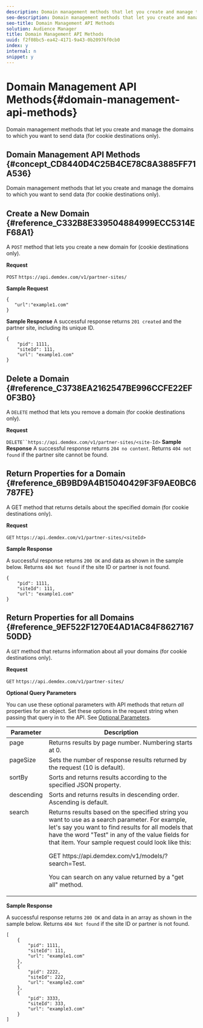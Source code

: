 ```yaml
---
description: Domain management methods that let you create and manage the domains to which you want to send data (for cookie destinations only).
seo-description: Domain management methods that let you create and manage the domains to which you want to send data (for cookie destinations only).
seo-title: Domain Management API Methods
solution: Audience Manager
title: Domain Management API Methods
uuid: f2f08bc5-ea42-4171-9a43-0b20976f0cb0
index: y
internal: n
snippet: y
---
```


# Domain Management API Methods{#domain-management-api-methods}

Domain management methods that let you create and manage the domains to which you want to send data (for cookie destinations only).

## Domain Management API Methods {#concept_CD8440D4C25B4CE78C8A3885FF71A536}

Domain management methods that let you create and manage the domains to which you want to send data (for cookie destinations only).

<!-- 

c_partner_site.xml

 -->

## Create a New Domain {#reference_C332B8E339504884999ECC5314EF68A1}

A `POST` method that lets you create a new domain for (cookie destinations only).

<!-- 

r_post_new_partner_site.xml

 -->

**Request**

`POST` `https://api.demdex.com/v1/partner-sites/`

**Sample Request** 

```
{
   "url":"example1.com"
}
```

**Sample Response** A successful response returns `201 created` and the partner site, including its unique ID. 

```
{
    "pid": 1111,
    "siteId": 111,
    "url": "example1.com"
}
```

## Delete a Domain {#reference_C3738EA2162547BE996CCFE22EF0F3B0}

A `DELETE` method that lets you remove a domain (for cookie destinations only).

<!-- 

r_delete_partner_site.xml

 -->

**Request**

`DELETE``https://api.demdex.com/v1/partner-sites/<site-Id>` 
**Sample Response** A successful response returns `204 no content`. Returns `404 not found` if the partner site cannot be found. 

## Return Properties for a Domain {#reference_6B9BD9A4B15040429F3F9AE0BC6787FE}

A GET method that returns details about the specified domain (for cookie destinations only).

<!-- 

r_get_partner_site.xml

 -->

**Request**

`GET` `https://api.demdex.com/v1/partner-sites/<siteId>`

**Sample Response**

A successful response returns `200 OK` and data as shown in the sample below. Returns `404 Not found` if the site ID or partner is not found. 

```
{
    "pid": 1111,
    "siteId": 111,
    "url": "example1.com"
}
```

## Return Properties for all Domains {#reference_9EF522F1270E4AD1AC84F862716750DD}

A `GET` method that returns information about all your domains (for cookie destinations only).

<!-- 

r_get_partner_sites.xml

 -->

**Request**

`GET` `https://api.demdex.com/v1/partner-sites/`

**Optional Query Parameters**

You can use these optional parameters with API methods that return *all* properties for an object. Set these options in the request string when passing that query in to the API. See [Optional Parameters](../../c-api/c-rest-api-main/aam-api-getting-started.md#concept_BB1E73AE736F4F54830E6CAF28089608).  

<table id="table_B05A8EE22C9A4C72B84A8479E1AB7D0A"> 
 <thead> 
  <tr> 
   <th colname="col1" class="entry"> Parameter </th> 
   <th colname="col2" class="entry"> Description </th> 
  </tr>
 </thead>
 <tbody> 
  <tr valign="top"> 
   <td colname="col1"><span class="codeph"> page</span> </td> 
   <td colname="col2"> Returns results by page number. Numbering starts at 0. </td> 
  </tr> 
  <tr valign="top"> 
   <td colname="col1"><span class="codeph"> pageSize</span> </td> 
   <td colname="col2"> Sets the number of response results returned by the request (10 is default). </td> 
  </tr> 
  <tr valign="top"> 
   <td colname="col1"><span class="codeph"> sortBy</span> </td> 
   <td colname="col2"> Sorts and returns results according to the specified JSON property. </td> 
  </tr> 
  <tr valign="top"> 
   <td colname="col1"><span class="codeph"> descending</span> </td> 
   <td colname="col2"> Sorts and returns results in descending order. Ascending is default. </td> 
  </tr> 
  <tr valign="top"> 
   <td colname="col1"><span class="codeph"> search</span> </td> 
   <td colname="col2">Returns results based on the specified string you want to use as a search parameter. For example, let's say you want to find results for all models that have the word "Test" in any of the value fields for that item. Your sample request could look like this: <p><span class="codeph"> GET https://api.demdex.com/v1/models/?search=Test</span>. </p> <p>You can search on any value returned by a "get all" method. </p> </td> 
  </tr> 
 </tbody> 
</table>

**Sample Response**

A successful response returns `200 OK` and data in an array as shown in the sample below. Returns `404 Not found` if the site ID or partner is not found. 

```
[
    {
        "pid": 1111,
        "siteId": 111,
        "url": "example1.com"
    },
    {
        "pid": 2222,
        "siteId": 222,
        "url": "example2.com"
    },
    {
        "pid": 3333,
        "siteId": 333,
        "url": "example3.com"
    }
]

```

